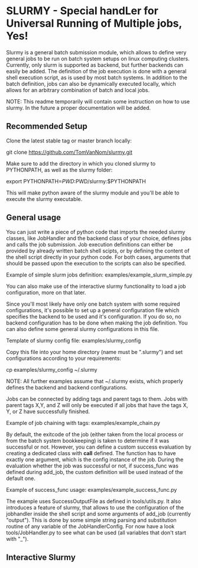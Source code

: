 # SLURMY - Special handLer for Universal Running of Multiple jobs, Yes!

Slurmy is a general batch submission module, which allows to define very general jobs to be run on batch system setups on linux computing clusters. Currently, only slurm is supported as backend, but further backends can easily be added. The definition of the job execution is done with a general shell execution script, as is used by most batch systems. In addition to the batch definition, jobs can also be dynamically executed locally, which allows for an arbitrary combination of batch and local jobs.

NOTE: This readme temporarily will contain some instruction on how to use slurmy. In the future a proper documentation will be added.

## Recommended Setup

Clone the latest stable tag or master branch locally:

git clone https://github.com/TomVanNom/slurmy.git

Make sure to add the directory in which you cloned slurmy to PYTHONPATH, as well as the slurmy folder:

export PYTHONPATH=$PWD:$PWD/slurmy:$PYTHONPATH

This will make python aware of the slurmy module and you'll be able to execute the slurmy executable.

## General usage

You can just write a piece of python code that imports the needed slurmy classes, like JobHandler and the backend class of your choice, defines jobs and calls the job submission. Job execution definitions can either be provided by already written batch shell scipts, or by defining the content of the shell script directly in your python code. For both cases, arguments that should be passed upon the execution to the scripts can also be specified.

Example of simple slurm jobs definition: examples/example_slurm_simple.py

You can also make use of the interactive slurmy functionality to load a job configuration, more on that later.

Since you'll most likely have only one batch system with some required configurations, it's possible to set up a general configuration file which specifies the backend to be used and it's configuration. If you do so, no backend configuration has to be done when making the job definition. You can also define some general slurmy configurations in this file.

Template of slurmy config file: examples/slurmy_config

Copy this file into your home directory (name must be ".slurmy") and set configurations according to your requirements:

cp examples/slurmy_config ~/.slurmy

NOTE: All further examples assume that ~/.slurmy exists, which properly defines the backend and backend configurations.

Jobs can be connected by adding tags and parent tags to them. Jobs with parent tags X,Y, and Z will only be executed if all jobs that have the tags X, Y, or Z have successfully finished.

Example of job chaining with tags: examples/example_chain.py

By default, the exitcode of the job (either taken from the local process or from the batch system bookkeeping) is taken to determine if it was successful or not. However, you can define a custom success evaluation by creating a dedicated class with __call__ defined. The function has to have exactly one argument, which is the config instance of the job. During the evaluation whether the job was successful or not, if success_func was defined during add_job, the custom definition will be used instead of the default one.

Example of success_func usage: examples/example_success_func.py

The example uses SuccessOutputFile as defined in tools/utils.py. It also introduces a feature of slurmy, that allows to use the configuration of the jobhandler inside the shell script and some arguments of add_job (currently "output"). This is done by some simple string parsing and substitution routine of any variable of the JobHandlerConfig. For now have a look tools/JobHandler.py to see what can be used (all variables that don't start with "_").

## Interactive Slurmy

